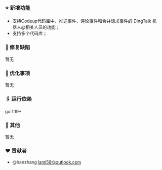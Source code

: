 ### **⭐ 新增功能**

- 支持Codeup代码库中，推送事件、评论事件和合并请求事件的 DingTalk 机器人@相关人员的功能；
- 支持多个代码库；

### **🐞 修复缺陷**

暂无

### **🔨 优化事项**

暂无

### **🖇 运行依赖**

go 1.19+

### **📔 其他**

暂无

### **❤️ 贡献者**

- @hanzhang lami58@outlook.com

